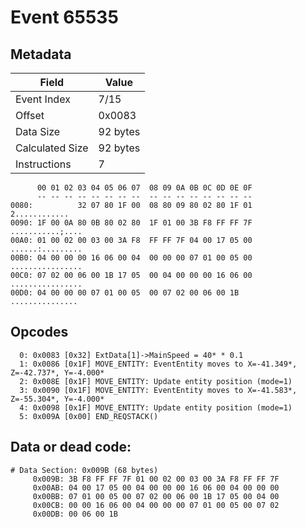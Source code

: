 # Event 65535

## Metadata

| Field           | Value    |
|-----------------|----------|
| Event Index     | 7/15     |
| Offset          | 0x0083   |
| Data Size       | 92 bytes |
| Calculated Size | 92 bytes |
| Instructions    | 7        |

```
      00 01 02 03 04 05 06 07  08 09 0A 0B 0C 0D 0E 0F
      -- -- -- -- -- -- -- --  -- -- -- -- -- -- -- --
0080:          32 07 80 1F 00  08 80 09 80 02 80 1F 01     2............
0090: 1F 00 0A 80 0B 80 02 80  1F 01 00 3B F8 FF FF 7F  ...........;....
00A0: 01 00 02 00 03 00 3A F8  FF FF 7F 04 00 17 05 00  ......:.........
00B0: 04 00 00 00 16 06 00 04  00 00 00 07 01 00 05 00  ................
00C0: 07 02 00 06 00 1B 17 05  00 04 00 00 00 16 06 00  ................
00D0: 04 00 00 00 07 01 00 05  00 07 02 00 06 00 1B     ............... 
```

## Opcodes

```
  0: 0x0083 [0x32] ExtData[1]->MainSpeed = 40* * 0.1
  1: 0x0086 [0x1F] MOVE_ENTITY: EventEntity moves to X=-41.349*, Z=-42.737*, Y=-4.000*
  2: 0x008E [0x1F] MOVE_ENTITY: Update entity position (mode=1)
  3: 0x0090 [0x1F] MOVE_ENTITY: EventEntity moves to X=-41.583*, Z=-55.304*, Y=-4.000*
  4: 0x0098 [0x1F] MOVE_ENTITY: Update entity position (mode=1)
  5: 0x009A [0x00] END_REQSTACK()
```

## Data or dead code:

```
# Data Section: 0x009B (68 bytes)
     0x009B: 3B F8 FF FF 7F 01 00 02 00 03 00 3A F8 FF FF 7F
     0x00AB: 04 00 17 05 00 04 00 00 00 16 06 00 04 00 00 00
     0x00BB: 07 01 00 05 00 07 02 00 06 00 1B 17 05 00 04 00
     0x00CB: 00 00 16 06 00 04 00 00 00 07 01 00 05 00 07 02
     0x00DB: 00 06 00 1B
```